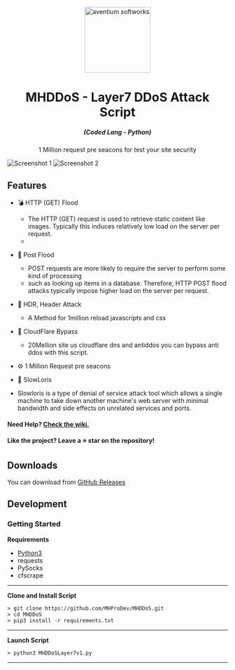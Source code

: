 <p align="center"><img src="./screenshot/logo.ico" width="150px" height="150px" alt="aventium softworks"></p>

<h1 align="center">MHDDoS - Layer7 DDoS Attack Script</h1>

<em><h5 align="center">(Coded Lang - Python)</h5></em>


<p align="center">1 Million request pre seacons for test your site security</p>

![Screenshot 1](https://i.imgur.com/7hDLSv2.png)
![Screenshot 2](https://i.imgur.com/PQNMwta.png)

## Features

* 💣 HTTP (GET) Flood
  * The HTTP (GET) request is used to retrieve static content like images. Typically this induces relatively low load on the server per request.
  * 
* 🔪 Post Flood
  * POST requests are more likely to require the server to perform some kind of processing
  * such as looking up items in a database. Therefore, HTTP POST flood attacks typically impose higher load on the server per request.
  
* 🏹 HDR, Header Attack
  * A Method for 1million reload javascripts and css 
* 🧨 CloudFlare Bypass
  * 20Mellion site us cloudflare dns and antiddos you can bypass anti ddos with this script.
* ⚙️ 1 Million Request pre seacons
* 🎩 SlowLoris
 * Slowloris is a type of denial of service attack tool which allows a single machine to take down another machine's web server with minimal bandwidth and side effects on unrelated services and ports.

#### Need Help? [Check the wiki.][wiki]

#### Like the project? Leave a ⭐ star on the repository!

## Downloads

You can download from [GitHub Releases](https://github.com/MHProDev/MHDDoS/releases)

## Development

### Getting Started

**Requirements**

* [Python3][python3]
* requests
* PySocks
* cfscrape

---

**Clone and Install Script**

```console
> git clone https://github.com/MHProDev/MHDDoS.git
> cd MHDDoS
> pip3 install -r requirements.txt
```

---

**Launch Script**

```console
> python3 MHDDoSLayer7v1.py
```

---

[python3]: https://python.org 'Python3'
[discord]: https://discord.gg/zNWUXdt 'Discord'
[wiki]: https://github.com/dscalzi/HeliosLauncher/wiki 'wiki'

